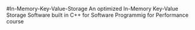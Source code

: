 #In-Memory-Key-Value-Storage
An optimized In-Memory Key-Value Storage Software built in C++ for Software Programmig for Performance course
